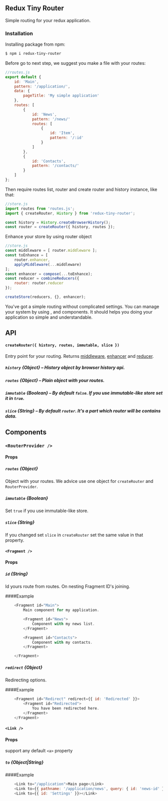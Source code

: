 ## Redux Tiny Router

Simple routing for your redux application.

### Installation

Installing package from npm:

```bash
$ npm i redux-tiny-router
```

Before go to next step, we suggest you make a file with your routes:

```js
//routes.js
export default {
    id: 'Main',
    pattern: '/application/',
    data: {
        pageTitle: 'My simple application'
    },
    routes: [
        {
            id: 'News',
            pattern: '/news/'
            routes: [
                {
                    id: 'Item',
                    pattern: '/:id'
                }
            ]
        },
        {
            id: 'Contacts',
            pattern: '/contacts/'
        }
    ]
};
```

Then require routes list, router and create router and history instance, like that:

```js
//store.js
import routes from 'routes.js';
import { createRouter, History } from 'redux-tiny-router';

const history = History.createBrowserHistory();
const router = createRouter({ history, routes });
```

Enhance your store by using router object

```js
//store.js
const middleware = [ router.middleware ];
const toEnhance = [
    router.enhancer,
    applyMiddleware(...middleware)
];
const enhancer = compose(...toEnhance);
const reducer = combineReducers({
    router: router.reducer
});

createStore(reducers, {}, enhancer);
```

You've got a simple routing without complicated settings.
You can manage your system by using <RouterProvider />, <Fragment /> and <Link /> components.
It should helps you doing your application so simple and understandable.


## API

#### `createRouter({ history, routes, immutable, slice })`
Entry point for your routing. Returns [middleware](http://redux.js.org/docs/advanced/Middleware.html), [enhancer](http://redux.js.org/docs/api/applyMiddleware.html) and [reducer](http://redux.js.org/docs/basics/Reducers.html).

##### `history` {Object} – History object by browser history api.
##### `routes` {Object} – Plain object with your routes.
##### `immutable` {Boolean} – By default `false`. If you use immutable-like store set it in `true`.
##### `slice` {String} – By default `router`. It's a part which router will be contains data.


## Components

### `<RouterProvider />`
#### Props
##### `routes` {Object}
Object with your routes. We advice use one object for `createRouter` and `RouterProvider`.

##### `immutable` {Boolean}
Set `true` if you use immutable-like store.

##### `slice` {String}
If you changed set `slice` in `createRouter` set the same value in that property.

#### `<Fragment />`
#### Props
##### `id` {String}
Id yours route from routes. On nesting Fragment ID's joining.

####Example
```js
    <Fragment id="Main">
        Main component for my application.

        <Fragment id="News">
            Component with my news list.
        </Fragment>

        <Fragment id="Contacts">
            Component with my contacts.
        </Fragment>

    </Fragment>
```

##### `redirect` {Object}
Redirecting options.

####Example
```js
    <Fragment id="Redirect" redirect={{ id: 'Redirected' }}>
        <Fragment id="Redirected">
            You have been redirected here.
        </Fragment>
    </Fragment>
```

#### `<Link />`
#### Props
support any default `<a>` property

##### `to` {Object|String}

####Example
```js
    <Link to="/application">Main page</Link>
    <Link to={{ pathname: '/application/news', query: { id: 'news-id' }, hash: 'comment-box' }}>Main page</Link>
    <Link to={{ id: 'Settings' }}></Link>
```
